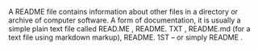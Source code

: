 A README file contains information about other files in a directory or archive of computer software. A form of documentation, it is usually a simple plain text file called READ.ME , README. TXT , README.md (for a text file using markdown markup), README. 1ST – or simply README .
